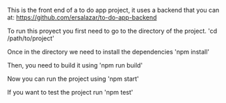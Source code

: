 This is the front end of a to do app project, it uses a backend that you can at: https://github.com/ersalazar/to-do-app-backend

To run this proyect you first need to go to the directory of the project.
'cd /path/to/project'

Once in the directory we need to install the dependencies
'npm install'

Then, you need to build it using
'npm run build'

Now you can run the project using
'npm start'

If you want to test the project run
'npm test'
